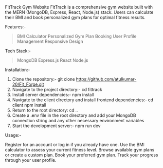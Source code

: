 FitTrack Gym Website
FitTrack is a comprehensive gym website built with the MERN (MongoDB, Express, React, Node.js) stack. Users can calculate their BMI and book personalized gym plans for optimal fitness results.

Features:-

>BMI Calculator
>Personalized Gym Plan Booking
>User Profile Management
>Responsive Design

Tech Stack:-

>MongoDB
>Express.js
>React
>Node.js

Installation:-

1. Clone the repository:- git clone https://github.com/atulkumar-20/Fit_Forge.git
2. Navigate to the project directory:- cd fittrack
3. Install server dependencies:- npm install
4. Navigate to the client directory and install frontend dependencies:- cd client
npm install
5. Return to the root directory: cd ..
6. Create a .env file in the root directory and add your MongoDB connection string and any other necessary environment variables
7. Start the development server:- npm run dev


Usage:-

Register for an account or log in if you already have one.
Use the BMI calculator to assess your current fitness level.
Browse available gym plans or create a custom plan.
Book your preferred gym plan.
Track your progress through your user profile.
